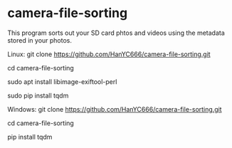 # camera-file-sorting
This program sorts out your SD card phtos and videos using the metadata stored in your photos.

Linux:
git clone https://github.com/HanYC666/camera-file-sorting.git

cd camera-file-sorting

sudo apt install libimage-exiftool-perl

sudo pip install tqdm



Windows:
git clone https://github.com/HanYC666/camera-file-sorting.git

cd camera-file-sorting

pip install tqdm
